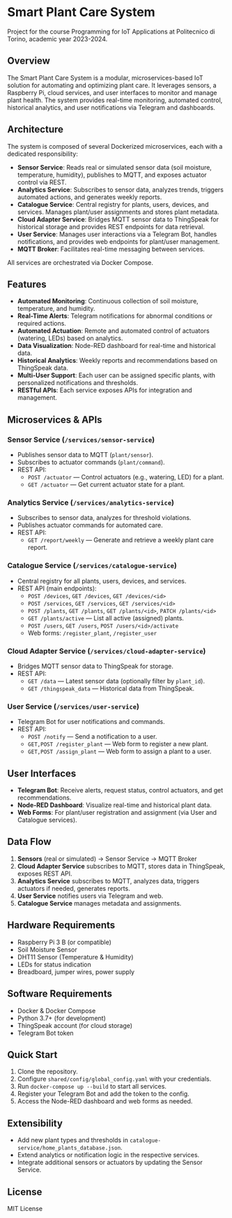 # Smart Plant Care System

Project for the course Programming for IoT Applications at Politecnico di Torino, academic year 2023-2024.

## Overview

The Smart Plant Care System is a modular, microservices-based IoT solution for automating and optimizing plant care. It leverages sensors, a Raspberry Pi, cloud services, and user interfaces to monitor and manage plant health. The system provides real-time monitoring, automated control, historical analytics, and user notifications via Telegram and dashboards.

## Architecture

The system is composed of several Dockerized microservices, each with a dedicated responsibility:

- **Sensor Service**: Reads real or simulated sensor data (soil moisture, temperature, humidity), publishes to MQTT, and exposes actuator control via REST.
- **Analytics Service**: Subscribes to sensor data, analyzes trends, triggers automated actions, and generates weekly reports.
- **Catalogue Service**: Central registry for plants, users, devices, and services. Manages plant/user assignments and stores plant metadata.
- **Cloud Adapter Service**: Bridges MQTT sensor data to ThingSpeak for historical storage and provides REST endpoints for data retrieval.
- **User Service**: Manages user interactions via a Telegram Bot, handles notifications, and provides web endpoints for plant/user management.
- **MQTT Broker**: Facilitates real-time messaging between services.

All services are orchestrated via Docker Compose.

## Features

- **Automated Monitoring**: Continuous collection of soil moisture, temperature, and humidity.
- **Real-Time Alerts**: Telegram notifications for abnormal conditions or required actions.
- **Automated Actuation**: Remote and automated control of actuators (watering, LEDs) based on analytics.
- **Data Visualization**: Node-RED dashboard for real-time and historical data.
- **Historical Analytics**: Weekly reports and recommendations based on ThingSpeak data.
- **Multi-User Support**: Each user can be assigned specific plants, with personalized notifications and thresholds.
- **RESTful APIs**: Each service exposes APIs for integration and management.

## Microservices & APIs

### Sensor Service (`/services/sensor-service`)
- Publishes sensor data to MQTT (`plant/sensor`).
- Subscribes to actuator commands (`plant/command`).
- REST API:
  - `POST /actuator` — Control actuators (e.g., watering, LED) for a plant.
  - `GET /actuator` — Get current actuator state for a plant.

### Analytics Service (`/services/analytics-service`)
- Subscribes to sensor data, analyzes for threshold violations.
- Publishes actuator commands for automated care.
- REST API:
  - `GET /report/weekly` — Generate and retrieve a weekly plant care report.

### Catalogue Service (`/services/catalogue-service`)
- Central registry for all plants, users, devices, and services.
- REST API (main endpoints):
  - `POST /devices`, `GET /devices`, `GET /devices/<id>`
  - `POST /services`, `GET /services`, `GET /services/<id>`
  - `POST /plants`, `GET /plants`, `GET /plants/<id>`, `PATCH /plants/<id>`
  - `GET /plants/active` — List all active (assigned) plants.
  - `POST /users`, `GET /users`, `POST /users/<id>/activate`
  - Web forms: `/register_plant`, `/register_user`

### Cloud Adapter Service (`/services/cloud-adapter-service`)
- Bridges MQTT sensor data to ThingSpeak for storage.
- REST API:
  - `GET /data` — Latest sensor data (optionally filter by `plant_id`).
  - `GET /thingspeak_data` — Historical data from ThingSpeak.

### User Service (`/services/user-service`)
- Telegram Bot for user notifications and commands.
- REST API:
  - `POST /notify` — Send a notification to a user.
  - `GET,POST /register_plant` — Web form to register a new plant.
  - `GET,POST /assign_plant` — Web form to assign a plant to a user.

## User Interfaces

- **Telegram Bot**: Receive alerts, request status, control actuators, and get recommendations.
- **Node-RED Dashboard**: Visualize real-time and historical plant data.
- **Web Forms**: For plant/user registration and assignment (via User and Catalogue services).

## Data Flow

1. **Sensors** (real or simulated) → Sensor Service → MQTT Broker
2. **Cloud Adapter Service** subscribes to MQTT, stores data in ThingSpeak, exposes REST API.
3. **Analytics Service** subscribes to MQTT, analyzes data, triggers actuators if needed, generates reports.
4. **User Service** notifies users via Telegram and web.
5. **Catalogue Service** manages metadata and assignments.

## Hardware Requirements

- Raspberry Pi 3 B (or compatible)
- Soil Moisture Sensor
- DHT11 Sensor (Temperature & Humidity)
- LEDs for status indication
- Breadboard, jumper wires, power supply

## Software Requirements

- Docker & Docker Compose
- Python 3.7+ (for development)
- ThingSpeak account (for cloud storage)
- Telegram Bot token

## Quick Start

1. Clone the repository.
2. Configure `shared/config/global_config.yaml` with your credentials.
3. Run `docker-compose up --build` to start all services.
4. Register your Telegram Bot and add the token to the config.
5. Access the Node-RED dashboard and web forms as needed.

## Extensibility

- Add new plant types and thresholds in `catalogue-service/home_plants_database.json`.
- Extend analytics or notification logic in the respective services.
- Integrate additional sensors or actuators by updating the Sensor Service.

## License

MIT License


